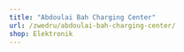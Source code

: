 ```yaml
---
title: "Abdoulai Bah Charging Center"
url: /zwedru/abdoulai-bah-charging-center/
shop: Elektronik
---
```

